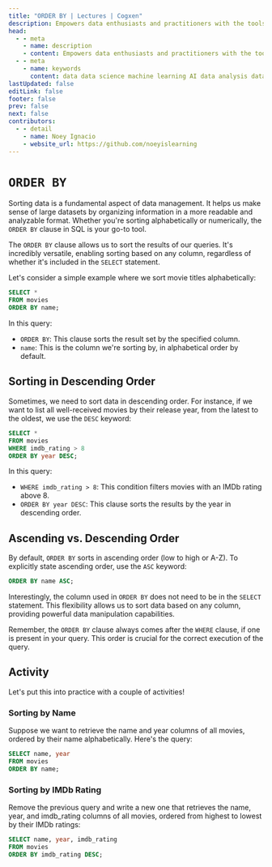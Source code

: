 ```yaml
---
title: "ORDER BY | Lectures | Cogxen"
description: Empowers data enthusiasts and practitioners with the tools and knowledge to unlock the potential of data.
head:
  - - meta
    - name: description
    - content: Empowers data enthusiasts and practitioners with the tools and knowledge to unlock the potential of data.
  - - meta
    - name: keywords
      content: data data science machine learning AI data analysis data-driven data enthusiasts data practitioners
lastUpdated: false
editLink: false
footer: false
prev: false
next: false
contributors:
  - - detail
    - name: Noey Ignacio
    - website_url: https://github.com/noeyislearning
---
```


# `ORDER BY`

Sorting data is a fundamental aspect of data management. It helps us make sense of large datasets by organizing information in a more readable and analyzable format. Whether you're sorting alphabetically or numerically, the `ORDER BY` clause in SQL is your go-to tool.

The `ORDER BY` clause allows us to sort the results of our queries. It's incredibly versatile, enabling sorting based on any column, regardless of whether it's included in the `SELECT` statement.

Let's consider a simple example where we sort movie titles alphabetically:

```sql :line-numbers
SELECT *
FROM movies
ORDER BY name;
```

In this query:

- `ORDER BY`: This clause sorts the result set by the specified column.
- `name`: This is the column we're sorting by, in alphabetical order by default.

## Sorting in Descending Order

Sometimes, we need to sort data in descending order. For instance, if we want to list all well-received movies by their release year, from the latest to the oldest, we use the `DESC` keyword:

```sql :line-numbers
SELECT *
FROM movies
WHERE imdb_rating > 8
ORDER BY year DESC;
```

In this query:

- `WHERE imdb_rating > 8`: This condition filters movies with an IMDb rating above 8.
- `ORDER BY year DESC`: This clause sorts the results by the year in descending order.

## Ascending vs. Descending Order

By default, `ORDER BY` sorts in ascending order (low to high or A-Z). To explicitly state ascending order, use the `ASC` keyword:

```sql :line-numbers
ORDER BY name ASC;
```

Interestingly, the column used in `ORDER BY` does not need to be in the `SELECT` statement. This flexibility allows us to sort data based on any column, providing powerful data manipulation capabilities.

Remember, the `ORDER BY` clause always comes after the `WHERE` clause, if one is present in your query. This order is crucial for the correct execution of the query.

## Activity

Let's put this into practice with a couple of activities!

### Sorting by Name

Suppose we want to retrieve the name and year columns of all movies, ordered by their name alphabetically. Here's the query:

```sql :line-numbers
SELECT name, year
FROM movies
ORDER BY name;
```

<!--@include: ../_includes/tables/query-results-from-order-by.md-->

### Sorting by IMDb Rating

Remove the previous query and write a new one that retrieves the name, year, and imdb_rating columns of all movies, ordered from highest to lowest by their IMDb ratings:

```sql :line-numbers
SELECT name, year, imdb_rating
FROM movies
ORDER BY imdb_rating DESC;
```

<!--@include: ../_includes/tables/query-results-from-order-by-2.md-->
